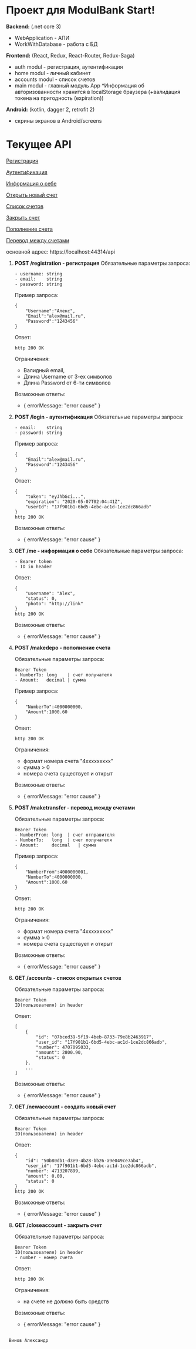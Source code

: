 


# Проект для ModulBank Start!

**Backend:** (.net core 3)
 - 	WebApplication - АПИ	
 - 	WorkWithDatabase - работа с БД

**Frontend:** (React, Redux, React-Router, Redux-Saga)
 - 	auth modul - регистрация, аутентификация
 - home modul - личный кабинет
 - accounts modul - список счетов
 - main modul - главный модуль App
 *Информация об авторизованности хранится в localStorage браузера (+валидация токена на пригодность (expiration))

**Android:** (kotlin, dagger 2, retrofit 2)
 - 	скрины экранов в Android/screens
 
# Текущее API

[Регистрация](#registration)

[Аутентификация](#login)

[Информация о себе](#me)
<br>

[Открыть новый счет](#newaccount)

[Список счетов](#accounts)

[Закрыть счет](#closeaccount)
<br>

[Пополнение счета](#makedepo)

[Перевод между счетами](#maketransfer)


основной адрес: https://localhost:44314/api


 1. **POST /<a name="registration">registration</a> - регистрация**
Обязательные параметры запроса:
	
		- username: string
		- email:    string
		- password: string
	Пример запроса:

		{
			"Username":"Алекс",
			"Email":"alex@mail.ru",
			"Password":"1243456"
		}
	Ответ:

		http 200 ОК
		
	Ограничения:
	- Валидный email,
	- Длина Username от 3-ех символов
	- Длина Password от 6-ти символов

	Возможные ответы:
	- { errorMessage: "error cause" }

 2. **POST /<a name="login">login</a> - аутентификация**
	Обязательные параметры запроса:
		
		- email:    string
		- password: string
	Пример запроса:

		{
			"Email":"alex@mail.ru",
			"Password":"1243456"
		}
	Ответ:

		{
			"token": "eyJhbGci...",
			"expiration": "2020-05-07T02:04:41Z",
			"userId": "17f901b1-6bd5-4ebc-ac1d-1ce2dc866adb"
		}
		http 200 ОК
	Возможные ответы:

	- { errorMessage: "error cause" }

 3. **GET /<a name="me">me</a> - информация о себе**
	Обязательные параметры запроса:
		
		- Bearer token
		- ID in header

	Ответ:

		{
			"username": "Alex",
			"status": 0,
			"photo": "http://link"
		}
		http 200 ОК
	Возможные ответы:

	- { errorMessage: "error cause" }

 4. **POST /<a name="makedepo">makedepo</a> - пополнение счета**
	
	Обязательные параметры запроса:
		
		Bearer Token
		- NumberTo: long 	| счет получателя
		- Amount:   decimal	| сумма
	Пример запроса:

		{
			"NumberTo":4000000000,
			"Amount":1000.60
		}
	Ответ:
			
		http 200 ОК
	Ограничения:
	- формат номера счета "4ххххххххх" 
	- сумма > 0
	- номера счета существует и открыт

	Возможные ответы:

	- { errorMessage: "error cause" }

 5. **POST /<a name="maketransfer">maketransfer</a> - перевод между счетами**
	
	Обязательные параметры запроса:
		
		Bearer Token
		- NumberFrom: long	| счет отправителя
		- NumberTo:   long 	| счет получателя
		- Amount:     decimal	| сумма
	Пример запроса:

		{
			"NumberFrom":4000000001,
			"NumberTo":4000000000,
			"Amount":1000.60
		}
	Ответ:
	
		http 200 ОК
		
	Ограничения:
	- формат номера счета "4ххххххххх" 
	- сумма > 0
	- номера счета существует и открыт

	Возможные ответы:

	- { errorMessage: "error cause" }

 6. **GET /<a name="accounts">accounts</a> - список открытых счетов**
	
	Обязательные параметры запроса:
		
		Bearer Token
		ID(пользователя) in header
	
	Ответ:
			
		[
			{
				"id": "07bced39-5f19-4beb-8733-79e8b2463917",
				"user_id": "17f901b1-6bd5-4ebc-ac1d-1ce2dc866adb",
				"number": 4707095033,
				"amount": 2800.90,
				"status": 0
			},
			...
		]

	Возможные ответы:

	- { errorMessage: "error cause" }

 7. **GET /<a name="newaccount">newaccount</a> - создать новый счет**
	
	Обязательные параметры запроса:
		
		Bearer Token
		ID(пользователя) in header
	
	Ответ:
			
		{
			"id": "50b80db1-d3e9-4b28-bb26-a9e049ce7ab4",
			"user_id": "17f901b1-6bd5-4ebc-ac1d-1ce2dc866adb",
			"number": 4713207899,
			"amount": 0.00,
			"status": 0
		}
		http 200 ОК

	Возможные ответы:

	- { errorMessage: "error cause" }

 8. **GET /<a name="closeaccount">closeaccount</a> - закрыть счет**
	
	Обязательные параметры запроса:
		
		Bearer Token
		ID(пользователя) in header
		- number - номер счета
	
	Ответ:
		
		http 200 ОК

	Ограничения:
	
	- на счете не должно быть средств
	
	Возможные ответы:
	
	- { errorMessage: "error cause" }
	
## 
	 Винов Александр

